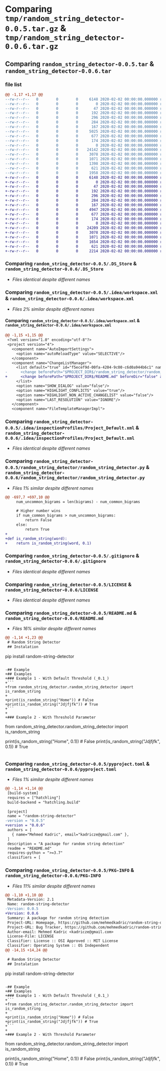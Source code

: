 # Comparing `tmp/random_string_detector-0.0.5.tar.gz` & `tmp/random_string_detector-0.0.6.tar.gz`

## Comparing `random_string_detector-0.0.5.tar` & `random_string_detector-0.0.6.tar`

### file list

```diff
@@ -1,17 +1,17 @@
--rw-r--r--   0        0        0     6148 2020-02-02 00:00:00.000000 random_string_detector-0.0.5/.DS_Store
--rw-r--r--   0        0        0        0 2020-02-02 00:00:00.000000 random_string_detector-0.0.5/setup.py
--rw-r--r--   0        0        0       47 2020-02-02 00:00:00.000000 random_string_detector-0.0.5/.idea/.gitignore
--rw-r--r--   0        0        0      192 2020-02-02 00:00:00.000000 random_string_detector-0.0.5/.idea/misc.xml
--rw-r--r--   0        0        0      296 2020-02-02 00:00:00.000000 random_string_detector-0.0.5/.idea/modules.xml
--rw-r--r--   0        0        0      284 2020-02-02 00:00:00.000000 random_string_detector-0.0.5/.idea/random-string-detector.iml
--rw-r--r--   0        0        0      167 2020-02-02 00:00:00.000000 random_string_detector-0.0.5/.idea/vcs.xml
--rw-r--r--   0        0        0     5025 2020-02-02 00:00:00.000000 random_string_detector-0.0.5/.idea/workspace.xml
--rw-r--r--   0        0        0      677 2020-02-02 00:00:00.000000 random_string_detector-0.0.5/.idea/inspectionProfiles/Project_Default.xml
--rw-r--r--   0        0        0      174 2020-02-02 00:00:00.000000 random_string_detector-0.0.5/.idea/inspectionProfiles/profiles_settings.xml
--rw-r--r--   0        0        0        0 2020-02-02 00:00:00.000000 random_string_detector-0.0.5/random_string_detector/__init__.py
--rw-r--r--   0        0        0    24142 2020-02-02 00:00:00.000000 random_string_detector-0.0.5/random_string_detector/random_string_detector.py
--rw-r--r--   0        0        0     3078 2020-02-02 00:00:00.000000 random_string_detector-0.0.5/.gitignore
--rw-r--r--   0        0        0     1071 2020-02-02 00:00:00.000000 random_string_detector-0.0.5/LICENSE
--rw-r--r--   0        0        0     1398 2020-02-02 00:00:00.000000 random_string_detector-0.0.5/README.md
--rw-r--r--   0        0        0      621 2020-02-02 00:00:00.000000 random_string_detector-0.0.5/pyproject.toml
--rw-r--r--   0        0        0     1958 2020-02-02 00:00:00.000000 random_string_detector-0.0.5/PKG-INFO
+-rw-r--r--   0        0        0     6148 2020-02-02 00:00:00.000000 random_string_detector-0.0.6/.DS_Store
+-rw-r--r--   0        0        0        0 2020-02-02 00:00:00.000000 random_string_detector-0.0.6/setup.py
+-rw-r--r--   0        0        0       47 2020-02-02 00:00:00.000000 random_string_detector-0.0.6/.idea/.gitignore
+-rw-r--r--   0        0        0      192 2020-02-02 00:00:00.000000 random_string_detector-0.0.6/.idea/misc.xml
+-rw-r--r--   0        0        0      296 2020-02-02 00:00:00.000000 random_string_detector-0.0.6/.idea/modules.xml
+-rw-r--r--   0        0        0      284 2020-02-02 00:00:00.000000 random_string_detector-0.0.6/.idea/random-string-detector.iml
+-rw-r--r--   0        0        0      167 2020-02-02 00:00:00.000000 random_string_detector-0.0.6/.idea/vcs.xml
+-rw-r--r--   0        0        0     4947 2020-02-02 00:00:00.000000 random_string_detector-0.0.6/.idea/workspace.xml
+-rw-r--r--   0        0        0      677 2020-02-02 00:00:00.000000 random_string_detector-0.0.6/.idea/inspectionProfiles/Project_Default.xml
+-rw-r--r--   0        0        0      174 2020-02-02 00:00:00.000000 random_string_detector-0.0.6/.idea/inspectionProfiles/profiles_settings.xml
+-rw-r--r--   0        0        0        0 2020-02-02 00:00:00.000000 random_string_detector-0.0.6/random_string_detector/__init__.py
+-rw-r--r--   0        0        0    24209 2020-02-02 00:00:00.000000 random_string_detector-0.0.6/random_string_detector/random_string_detector.py
+-rw-r--r--   0        0        0     3078 2020-02-02 00:00:00.000000 random_string_detector-0.0.6/.gitignore
+-rw-r--r--   0        0        0     1071 2020-02-02 00:00:00.000000 random_string_detector-0.0.6/LICENSE
+-rw-r--r--   0        0        0     1654 2020-02-02 00:00:00.000000 random_string_detector-0.0.6/README.md
+-rw-r--r--   0        0        0      621 2020-02-02 00:00:00.000000 random_string_detector-0.0.6/pyproject.toml
+-rw-r--r--   0        0        0     2214 2020-02-02 00:00:00.000000 random_string_detector-0.0.6/PKG-INFO
```

### Comparing `random_string_detector-0.0.5/.DS_Store` & `random_string_detector-0.0.6/.DS_Store`

 * *Files identical despite different names*

### Comparing `random_string_detector-0.0.5/.idea/workspace.xml` & `random_string_detector-0.0.6/.idea/workspace.xml`

 * *Files 2% similar despite different names*

#### Comparing `random_string_detector-0.0.5/.idea/workspace.xml` & `random_string_detector-0.0.6/.idea/workspace.xml`

```diff
@@ -1,15 +1,15 @@
 <?xml version="1.0" encoding="utf-8"?>
 <project version="4">
   <component name="AutoImportSettings">
     <option name="autoReloadType" value="SELECTIVE"/>
   </component>
   <component name="ChangeListManager">
     <list default="true" id="f5ecef9d-00fa-4204-9c00-c6d0a944b6c1" name="Changes" comment="">
-      <change beforePath="$PROJECT_DIR$/random_string_detector/random_string_detector.py" beforeDir="false" afterPath="$PROJECT_DIR$/random_string_detector/random_string_detector.py" afterDir="false"/>
+      <change beforePath="$PROJECT_DIR$/README.md" beforeDir="false" afterPath="$PROJECT_DIR$/README.md" afterDir="false"/>
     </list>
     <option name="SHOW_DIALOG" value="false"/>
     <option name="HIGHLIGHT_CONFLICTS" value="true"/>
     <option name="HIGHLIGHT_NON_ACTIVE_CHANGELIST" value="false"/>
     <option name="LAST_RESOLUTION" value="IGNORE"/>
   </component>
   <component name="FileTemplateManagerImpl">
```

### Comparing `random_string_detector-0.0.5/.idea/inspectionProfiles/Project_Default.xml` & `random_string_detector-0.0.6/.idea/inspectionProfiles/Project_Default.xml`

 * *Files identical despite different names*

### Comparing `random_string_detector-0.0.5/random_string_detector/random_string_detector.py` & `random_string_detector-0.0.6/random_string_detector/random_string_detector.py`

 * *Files 1% similar despite different names*

```diff
@@ -697,7 +697,10 @@
     num_uncommon_bigrams = len(bigrams) - num_common_bigrams
 
     # Higher number wins
     if num_common_bigrams > num_uncommon_bigrams:
         return False
     else:
         return True
+
+def is_random_string(word):
+    return is_random_string(word, 0.1)
```

### Comparing `random_string_detector-0.0.5/.gitignore` & `random_string_detector-0.0.6/.gitignore`

 * *Files identical despite different names*

### Comparing `random_string_detector-0.0.5/LICENSE` & `random_string_detector-0.0.6/LICENSE`

 * *Files identical despite different names*

### Comparing `random_string_detector-0.0.5/README.md` & `random_string_detector-0.0.6/README.md`

 * *Files 16% similar despite different names*

```diff
@@ -1,14 +1,23 @@
 # Random String Detector
 ## Instalation
 ```
 pip install random-string-detector
 ```
 
-## Example
+## Examples
+### Example 1 - With Default Threshold (_0.1_)
+```
+from random_string_detector.random_string_detector import is_random_string
+
+print(is_random_string("Home")) # False
+print(is_random_string("Jdjfjfk")) # True
+```
+
+### Example 2 - With Threshold Parameter
 ```
 from random_string_detector.random_string_detector import is_random_string
 
 print(is_random_string("Home", 0.1)) # False
 print(is_random_string("Jdjfjfk", 0.1)) # True
 ```
```

### Comparing `random_string_detector-0.0.5/pyproject.toml` & `random_string_detector-0.0.6/pyproject.toml`

 * *Files 1% similar despite different names*

```diff
@@ -1,14 +1,14 @@
 [build-system]
 requires = ["hatchling"]
 build-backend = "hatchling.build"
 
 [project]
 name = "random-string-detector"
-version = "0.0.5"
+version = "0.0.6"
 authors = [
   { name="Mehmed Kadric", email="kadricze@gmail.com" },
 ]
 description = "A package for random string detection"
 readme = "README.md"
 requires-python = ">=3.7"
 classifiers = [
```

### Comparing `random_string_detector-0.0.5/PKG-INFO` & `random_string_detector-0.0.6/PKG-INFO`

 * *Files 11% similar despite different names*

```diff
@@ -1,10 +1,10 @@
 Metadata-Version: 2.1
 Name: random-string-detector
-Version: 0.0.5
+Version: 0.0.6
 Summary: A package for random string detection
 Project-URL: Homepage, https://github.com/mehmedkadric/random-string-detector
 Project-URL: Bug Tracker, https://github.com/mehmedkadric/random-string-detector/issues
 Author-email: Mehmed Kadric <kadricze@gmail.com>
 License-File: LICENSE
 Classifier: License :: OSI Approved :: MIT License
 Classifier: Operating System :: OS Independent
@@ -14,15 +14,24 @@
 
 # Random String Detector
 ## Instalation
 ```
 pip install random-string-detector
 ```
 
-## Example
+## Examples
+### Example 1 - With Default Threshold (_0.1_)
+```
+from random_string_detector.random_string_detector import is_random_string
+
+print(is_random_string("Home")) # False
+print(is_random_string("Jdjfjfk")) # True
+```
+
+### Example 2 - With Threshold Parameter
 ```
 from random_string_detector.random_string_detector import is_random_string
 
 print(is_random_string("Home", 0.1)) # False
 print(is_random_string("Jdjfjfk", 0.1)) # True
 ```
```

